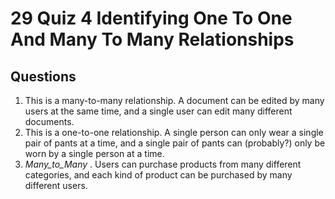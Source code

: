 # 29 Quiz 4 Identifying One To One And Many To Many Relationships

## Questions

1. This is a many-to-many relationship. A document can be edited by many users at the same time, and a single user can edit many different documents.
2. This is a one-to-one relationship. A single person can only wear a single pair of pants at a time, and a single pair of pants can (probably?) only be worn by a single person at a time.
3. _Many\_to\_Many_ . Users can purchase products from many different categories, and each kind of product can be purchased by many different users. 